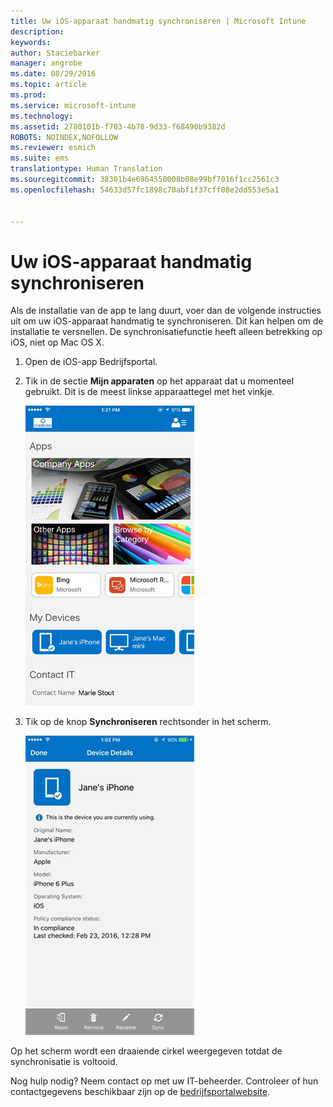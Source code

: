 ```yaml
---
title: Uw iOS-apparaat handmatig synchroniseren | Microsoft Intune
description: 
keywords: 
author: Staciebarker
manager: angrobe
ms.date: 08/29/2016
ms.topic: article
ms.prod: 
ms.service: microsoft-intune
ms.technology: 
ms.assetid: 2780101b-f703-4b78-9d33-f68490b9382d
ROBOTS: NOINDEX,NOFOLLOW
ms.reviewer: esmich
ms.suite: ems
translationtype: Human Translation
ms.sourcegitcommit: 38301b4e6964550008b08e99bf7016f1cc2561c3
ms.openlocfilehash: 54633d57fc1898c70abf1f37cff08e2dd553e5a1


---
```



# Uw iOS-apparaat handmatig synchroniseren

Als de installatie van de app te lang duurt, voer dan de volgende instructies uit om uw iOS-apparaat handmatig te synchroniseren. Dit kan helpen om de installatie te versnellen. De synchronisatiefunctie heeft alleen betrekking op iOS, niet op Mac OS X.

1. Open de iOS-app Bedrijfsportal.

2. Tik in de sectie **Mijn apparaten** op het apparaat dat u momenteel gebruikt. Dit is de meest linkse apparaattegel met het vinkje.

    ![ios-sync-1-comp-portal-apps](./media/ios-sync-1-comp-portal-apps.png)

3.  Tik op de knop **Synchroniseren** rechtsonder in het scherm.

    ![ios-sync-2-sync-knop](./media/ios-sync-2-sync-button.png)

Op het scherm wordt een draaiende cirkel weergegeven totdat de synchronisatie is voltooid.

Nog hulp nodig? Neem contact op met uw IT-beheerder. Controleer of hun contactgegevens beschikbaar zijn op de [bedrijfsportalwebsite](http://portal.manage.microsoft.com).




<!--HONumber=Aug16_HO5-->


